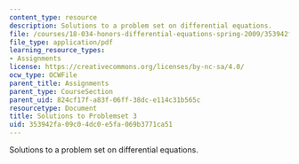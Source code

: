 ```yaml
---
content_type: resource
description: Solutions to a problem set on differential equations.
file: /courses/18-034-honors-differential-equations-spring-2009/353942fa09c04dc0e5fa069b3771ca51_MIT18_034s09_sol_pset03.pdf
file_type: application/pdf
learning_resource_types:
- Assignments
license: https://creativecommons.org/licenses/by-nc-sa/4.0/
ocw_type: OCWFile
parent_title: Assignments
parent_type: CourseSection
parent_uid: 824cf17f-a83f-06ff-38dc-e114c31b565c
resourcetype: Document
title: Solutions to Problemset 3
uid: 353942fa-09c0-4dc0-e5fa-069b3771ca51
---
```

Solutions to a problem set on differential equations.